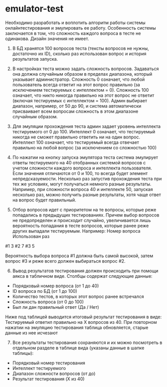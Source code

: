 # emulator-test

Необходимо разработать и воплотить алгоритм работы системы онлайнтестирования
и эмулировать ее работу. Особенность системы заключается в том,
что сложность каждого вопроса в тесте не одинакова. Дизайн значения не имеет.

1) В БД хранятся 100 вопросов теста (тексты вопросов не нужны, достаточно их
ID), сколько раз использован вопрос и история результатов запуска.

2) В настройках теста можно задать сложность вопросов. Задаваться она должна
случайным образом в пределах диапазона, который указывает
администратор. Сложность 0 означает, что любой пользователь всегда ответит
на этот вопрос правильно (за исключением тестируемых с интеллектом = 0).
Сложность 100 означает, что никто никогда правильно на этот вопрос не
ответит (включая тестируемых с интеллектом = 100). Админ выбирает
диапазон, например, от 50 до 90, и система автоматически присваивает всем
вопросам сложность в этом диапазоне случайным образом.

3) Для эмуляции прохождения теста админ задает уровень интеллекта
тестируемого от 0 до 100. Интеллект 0 означает, что тестируемый никогда не
сможет правильно ответить ни на один вопрос. Интеллект 100 означает, что
тестируемый всегда отвечает правильно на любой вопрос (за исключением со
сложностью 100)

4) По нажатии на кнопку запуска эмулятора теста система эмулирует ответы
тестируемого на 40 отобранных системой вопросов с учетом сложности
каждого вопроса и интеллекта пользователя. Если значения отличаются от 0 и
100, то всегда будет элемент непредсказуемости. Несколько раз запустив
прохождения теста при тех же условиях, могут получаться немного разные
результаты. Например, при сложности вопроса 40 и интеллекте 50, запуская
несколько раз, можно получить разные результаты, хотя чаще ответ на вопрос
будет правильный.

5) Отбор вопросов идет с приоритетом на те вопросы, которые реже попадались
в предыдущих тестированиях. Причем выбор вопросов не предопределен и
происходит случайно, увеличивается лишь вероятность попадания в тесте
вопросов, которые ранее реже других выпадали тестируемым. Например:
Номер вопроса Использован раз

#1 3
#2 7
#3 5

Вероятность выбора вопроса #1 должна быть самой высокой, затем вопрос #3
и реже всего должен выбираться вопрос #2.

6) Вывод результатов тестирования должен происходить при помощи аякса в
табличном виде. Столбцы содержат следующие данные:
- Порядковый номер вопроса (от 1 до 40)
- ID вопроса по БД (от 1 до 100)
- Количество тестов, в которых этот вопрос ранее встречался
- Сложность вопроса (от 0 до 100)
- Был ли дан правильный ответ (Да / Нет)

Ниже под таблицей выводится итоговый результат тестирования в виде:
Тестируемый ответил правильно на Х вопросов из 40.
При повторном нажатии на эмуляцию тестирования таблица обновляется,
старые данные из нее исчезают

7) Все результаты тестирования сохраняются и их можно посмотреть в
отдельном разделе в таблице вида (указаны данные в шапке таблицы):
- Порядковый номер тестирования
- Интеллект тестируемого
- Диапазон сложности вопросов (от до)
- Результат тестирования (X из 40)

